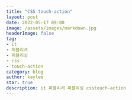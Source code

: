 ```yaml
---
title: "CSS touch-action"
layout: post
date: 2022-05-17 09:00
image: /assets/images/markdown.jpg
headerImage: false
tag:
- it
- 퍼블리셔
- 퍼블리싱
- css
- touch-action
category: blog
author: kaylee
star: true
description: it 퍼블리셔 퍼블리싱 csstouch-action
---
```

